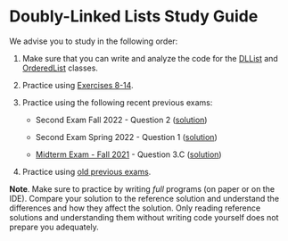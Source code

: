 # Doubly-Linked Lists Study Guide

We advise you to study in the following order:

1. Make sure that you can write and analyze the code for the [DLList](../code/dll_comments.h) and [OrderedList](../code/ordered_list.h) classes.

2. Practice using [Exercises 8-14](../exercises/list_exercises.md).

3. Practice using the following recent previous exams:

    * Second Exam Fall 2022 - Question 2 ([solution](https://drive.google.com/file/d/1caBxJHxHRAk1k-fz-fDn51XMe-ds1Cg0/view?usp=share_link))

    * Second Exam Spring 2022 - Question 1 ([solution](https://drive.google.com/file/d/1B2wwtuXLiJjhmAHoVMnpWm2kEAx9GpOF/view?usp=share_link))

    * [Midterm Exam - Fall 2021](https://drive.google.com/file/d/1dAMSwZIaUHxgv95D3pNuzg9Qh0bcr_UY/view?usp=share_link) - Question 3.C ([solution](https://drive.google.com/file/d/1JJMzZyC2iNYfi3XsEUYSThoFLZ-pvitw/view?usp=share_link))

4. Practice using [old previous exams](https://docs.google.com/document/d/15BVMhjwFnGattwKcs6xEZKDmKR7CzMbF-gSj-buPzY4/edit?usp=drive_web&ouid=110789104378877559009).

**Note**. Make sure to practice by writing _full_ programs (on paper or on the IDE). Compare your solution to the reference solution and understand the differences and how they affect the solution. Only reading reference solutions and understanding them without writing code yourself does not prepare you adequately.
